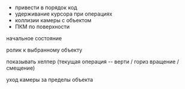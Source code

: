 + привести в порядок код
+ удерживание курсора при операциях
+ коллизии камеры с объектом
+ ПКМ по поверхности

начальное состояние

ролик к выбранному объекту

показывать хелпер (текущая операция -- верти / гориз вращение / смещение)

уход камеры за пределы объекта

